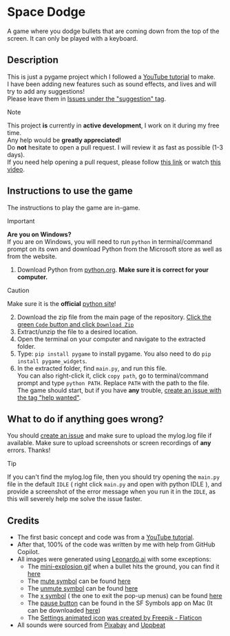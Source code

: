 # Space Dodge

A game where you dodge bullets that are coming down from the top of the screen. It can only be played with a keyboard.

## Description

This is just a pygame project which I followed a [YouTube tutorial](https://www.youtube.com/watch?v=waY3LfJhQLY) to
make.  
I have been adding new features such as sound effects, and lives and will try to add any suggestions!  
Please leave them
in [Issues under the "suggestion" tag](https://github.com/Spacexplorer11/Space_Dodge/issues/new?template=feature_request.yml).

> [!Note]  
> This project **is** currently in **active development**, I work on it during my free time.  
> Any help would be **greatly appreciated!**  
> Do **not** hesitate to open a pull request. I will review it as fast as possible (1-3 days).  
> If you need help opening a pull request, please
> follow [this link](https://docs.github.com/en/pull-requests/collaborating-with-pull-requests/proposing-changes-to-your-work-with-pull-requests/creating-a-pull-request-from-a-fork)
> or watch [this video](https://www.youtube.com/watch?v=nCKdihvneS0).

## Instructions to use the game

The instructions to play the game are in-game.

> [!Important]
> **Are you on Windows?**  
> If you are on Windows, you will need to run `python` in terminal/command prompt on its own and download Python from
> the Microsoft store as well as from the website.

1. Download Python from [python.org](https://python.org). **Make sure it is correct for your computer.**

> [!Caution]
> Make sure it is the **official** [python site](https://python.org)!

2. Download the zip file from the main page of the repository. [Click the green `Code` button and click
   `Download Zip`](https://github.com/Spacexplorer11/Space_Dodge/archive/refs/heads/main.zip)
3. Extract/unzip the file to a desired location.
4. Open the terminal on your computer and navigate to the extracted folder.
5. Type: `pip install pygame` to install pygame. You also need to do `pip install pygame_widgets`.
6. In the extracted folder, find `main.py`, and run this file.  
   You can also right-click it, click `copy path`, go to terminal/command prompt and type `python PATH`. Replace `PATH`
   with the path to the file.   
   The game should start, but if you have **any**
   trouble, [create an issue with the tag "help wanted"](https://github.com/Spacexplorer11/Space_Dodge/issues/new?template=help_wanted.yml).

## What to do if anything goes wrong?
You should [create an issue](https://github.com/Spacexplorer11/Space_Dodge/issues/new?template=help_wanted.yml) and make sure to upload the mylog.log file if available. Make sure to upload screenshots or screen recordings of **any** errors. Thanks!
> [!Tip]
> If you can't find the mylog.log file, then
> you should try opening the `main.py` file in the default `IDLE` ( right click `main.py` and open with python IDLE ), and provide a screenshot of the error message when
> you run it in the `IDLE`, as this will severely help me solve the issue faster.

## Credits

- The first basic concept and code was from a [YouTube tutorial](https://www.youtube.com/watch?v=waY3LfJhQLY).
- After that, 100% of the code was written by me with help from GitHub Copilot.
- All images were generated using [Leonardo.ai](https://leonardo.ai)  with some exceptions:
    - The [mini-explosion gif](space_dodge/assets/explosion_gif_frames) when a bullet hits the ground, you can find
      it [here](https://en.picmix.com/stamp/Explode-Digital-Art-2334354)
    - The [mute symbol](space_dodge/assets/mute.png) can be found [here](https://www.freepik.com/icon/mute_7971700)
    - The [unmute symbol](space_dodge/assets/unmute.png) can be
      found [here](https://lh3.googleusercontent.com/7mt9pf2gQYwXeU8d9y8Uow4p9lpVTMy0VJxoUA1jFNQuFB_G_UlLSGYq62D9Hs2bqFrqizUWtBMiViObGGIf5LREmA=s60)
    - The [x symbol](space_dodge/assets/x_button_icon.png) ( the one to exit the pop-up menus) can be found [here](https://static.vecteezy.com/system/resources/previews/024/780/371/non_2x/red-x-button-icon-sticker-clipart-ai-generated-free-png.png)
    - The [pause button](space_dodge/assets/pause_rectangle.png)
    can be found in the SF Symbols app on Mac (It can be downloaded [here](https://developer.apple.com/sf-symbols/))
    - The [Settings animated icon](space_dodge/assets/settings_icon_frames) [was created by Freepik - Flaticon](https://www.flaticon.com/free-animated-icons/settings)
- All sounds were sourced from [Pixabay](https://pixabay.com) and [Uppbeat](https://uppbeat.io)
